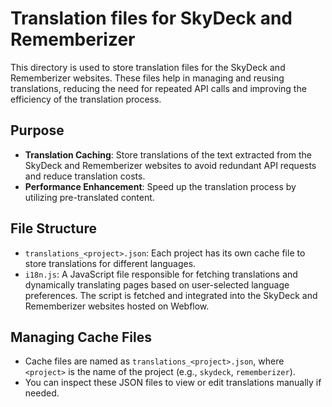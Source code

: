 # Translation files for SkyDeck and Rememberizer

This directory is used to store translation files for the SkyDeck and Rememberizer websites. These files help in managing and reusing translations, reducing the need for repeated API calls and improving the efficiency of the translation process.

## Purpose

- **Translation Caching**: Store translations of the text extracted from the SkyDeck and Rememberizer websites to avoid redundant API requests and reduce translation costs.
- **Performance Enhancement**: Speed up the translation process by utilizing pre-translated content.

## File Structure

- `translations_<project>.json`: Each project has its own cache file to store translations for different languages.
- `i18n.js`: A JavaScript file responsible for fetching translations and dynamically translating pages based on user-selected language preferences. The script is fetched and integrated into the SkyDeck and Rememberizer websites hosted on Webflow.

## Managing Cache Files

- Cache files are named as `translations_<project>.json`, where `<project>` is the name of the project (e.g., `skydeck`, `rememberizer`).
- You can inspect these JSON files to view or edit translations manually if needed.
